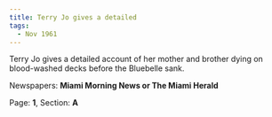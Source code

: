 ```yaml
---  
title: Terry Jo gives a detailed  
tags:  
  - Nov 1961  
---  
```

  
Terry Jo gives a detailed account of her mother and brother dying on blood-washed decks before the Bluebelle sank.  
  
Newspapers: **Miami Morning News or The Miami Herald**  
  
Page: **1**, Section: **A** 
